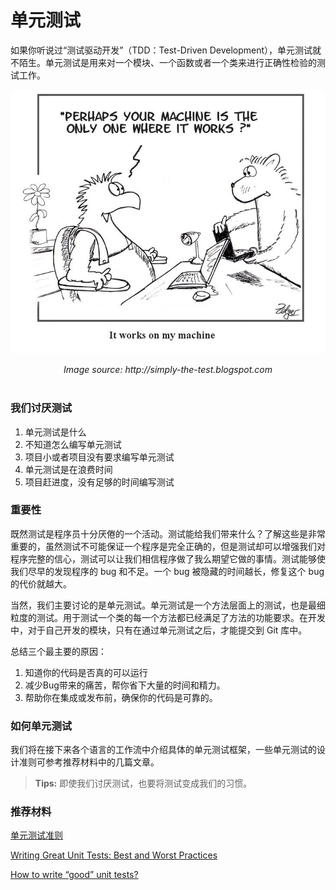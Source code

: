 # 单元测试

如果你听说过“测试驱动开发”（TDD：Test-Driven Development），单元测试就不陌生。单元测试是用来对一个模块、一个函数或者一个类来进行正确性检验的测试工作。

![test](../../../res/img/test.jpg)

<div align = center>
<i>Image source: http://simply-the-test.blogspot.com</i>
</div>

<br />

### 我们讨厌测试

1. 单元测试是什么
2. 不知道怎么编写单元测试
3. 项目小或者项目没有要求编写单元测试
4. 单元测试是在浪费时间
5. 项目赶进度，没有足够的时间编写测试


### 重要性

既然测试是程序员十分厌倦的一个活动。测试能给我们带来什么？了解这些是非常重要的，虽然测试不可能保证一个程序是完全正确的，但是测试却可以增强我们对程序完整的信心，测试可以让我们相信程序做了我么期望它做的事情。测试能够使我们尽早的发现程序的 bug 和不足。一个 bug 被隐藏的时间越长，修复这个 bug 的代价就越大。

当然，我们主要讨论的是单元测试。单元测试是一个方法层面上的测试，也是最细粒度的测试。用于测试一个类的每一个方法都已经满足了方法的功能要求。在开发中，对于自己开发的模块，只有在通过单元测试之后，才能提交到 Git 库中。

总结三个最主要的原因：

1. 知道你的代码是否真的可以运行
2. 减少Bug带来的痛苦，帮你省下大量的时间和精力。
3. 帮助你在集成或发布前，确保你的代码是可靠的。

### 如何单元测试

我们将在接下来各个语言的工作流中介绍具体的单元测试框架，一些单元测试的设计准则可参考推荐材料中的几篇文章。

> **Tips:** 即使我们讨厌测试，也要将测试变成我们的习惯。

### 推荐材料

[单元测试准则](https://github.com/yangyubo/zh-unit-testing-guidelines)

[Writing Great Unit Tests: Best and Worst Practices](http://blog.stevensanderson.com/2009/08/24/writing-great-unit-tests-best-and-worst-practises/)

[How to write “good” unit tests?](https://softwareengineering.stackexchange.com/questions/21133/how-to-write-good-unit-tests)
